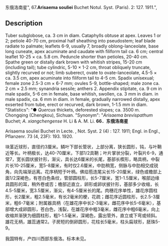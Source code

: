 东俄洛南星",
67.**Arisaema souliei** Buchet Notul. Syst. (Paris). 2: 127. 1911.",

## Description
Tuber subglobose, ca. 3 cm in diam. Cataphylls obtuse at apex. Leaves 1 or 2; petiole 40-70 cm, proximal half sheathing into pseudostem; leaf blade radiate to palmate; leaflets 6-9, usually 7, broadly oblong-lanceolate, base long cuneate, apex acuminate and caudate with filiform tail ca. 6 cm; central leaflet 10-25 × ca. 5.8 cm. Peduncle shorter than petioles, 20-40 cm. Spathe green or distally dark brown with whitish stripes, 15-20 cm (including tail); tube cylindric, 5-10 × 1-2 cm, throat obliquely truncate, slightly recurved or not; limb suberect, ovate to ovate-lanceolate, 4.5-5 × ca. 3.5 cm, apex acuminate into filiform tail to 4-5 cm. Spadix unisexual; female zone 2.5-3 cm × 6-7 mm; ovules 5-9, bottle-shaped; male zone ca. 2 cm × 2.5 mm; synandria sessile; anthers 2. Appendix stipitate, ca. 9 cm in male spadix, 5-6 cm in female, base whitish, swollen, ca. 3 mm in diam. in male spadix, ca. 6 mm in diam. in female, gradually narrowed distally, apex exserted from tube, erect or recurved, dark brown, 1-1.5 mm in diam.
  "Statistics": "● *Quercus* thickets, deforested slopes; ca. 3500 m. Chongqing (Chengkou), Sichuan.
  "Synonym": "*Arisaema brevispathum* Buchet; *A. xiangchengense* H. Li &amp; A. M. Li.
**66．东俄洛南星**

Arisaema souliei Buchet in Lecte. , Not. Syst. 2 (4) : 127. 1911; Engl. in Engl., Pflanzenr. 73 (4, 23F): 193. 1920.

块茎近球形，直径约3厘米。鳞叶下部长管状，上部分离，狭长圆形，钝，与叶鞘近等长。叶柄极长，达40-70厘米，下部1/2具鞘；叶片掌状分裂，叶裂片6-9，通常7，宽长圆状披针形，渐尖，具长达6厘米的长尾，基部长楔形，略具柄，中裂片长10-25厘米，宽5-8厘米，有时仅2.6厘米，中肋稍宽，侧脉与中肋相交成锐角，向先端渐远离。花序柄短于叶柄。佛焰苞连尾尖长15-20厘米，绿色或檐部上面1/2深褐色，有苍白色条纹，管部圆柱形，长5-7厘米，宽1-1.5厘米，喉部边缘具圆形的耳，稍外卷或否；檐部近直立，卵形或卵状披针形，基部多少收缩，长4.5-5厘米，宽3.5厘米，渐尖，有4-5厘米长的尾。肉穗花序单性，雄花序圆柱形，长2厘米，粗2.5毫米，有长2毫米的梗，花疏；雌花序近圆柱形，长2.5-3厘米，粗6-7毫米；附属器具柄（在雄花序中长2-3毫米，雌花序中长5-6毫米），基部增大成卵圆形，苍白色，浅裂，在雄花序中粗3毫米，雌花序中粗6毫米，向上收缩并渐狭为细圆柱形，粗1-1.5毫米，深褐色，露出管外，直立或下弯或倾斜。雄花无柄，雄蕊通常2。子房短的倒卵圆形，花柱长5毫米，柱头扁球形，胚珠5-9。

我国特有，产四川西部东俄洛。标本未见。

